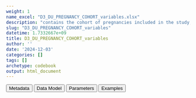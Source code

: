 ```yaml
---
weight: 1
name_excel: "D3_DU_PREGNANCY_COHORT_variables.xlsx"
description: "contains the cohort of pregnancies included in the study, including both those with MS and those without MS, as decsribed in section 4.1 of DP3_SAP_DU_MS_V2.2"
slug: "D3_DU_PREGNANCY_COHORT_variables"
datetime: 1.7332667e+09
title: D3_DU_PREGNANCY_COHORT_variables
author: ''
date: '2024-12-03'
categories: []
tags: []
archetype: codebook
output: html_document
---
```


<script src="/rmarkdown-libs/core-js/shim.min.js"></script>
<script src="/rmarkdown-libs/react/react.min.js"></script>
<script src="/rmarkdown-libs/react/react-dom.min.js"></script>
<script src="/rmarkdown-libs/reactwidget/react-tools.js"></script>
<script src="/rmarkdown-libs/htmlwidgets/htmlwidgets.js"></script>
<link href="/rmarkdown-libs/reactable/reactable.css" rel="stylesheet" />
<script src="/rmarkdown-libs/reactable-binding/reactable.js"></script>
<div class="tab">
<button class="tablinks" onclick="openCity(event, &#39;Metadata&#39;)" id="defaultOpen">Metadata</button>
<button class="tablinks" onclick="openCity(event, &#39;Data Model&#39;)">Data Model</button>
<button class="tablinks" onclick="openCity(event, &#39;Parameters&#39;)">Parameters</button>
<button class="tablinks" onclick="openCity(event, &#39;Examples&#39;)">Examples</button>
</div>
<div id="Metadata" class="tabcontent">
<div id="htmlwidget-1" class="reactable html-widget" style="width:auto;height:600px;"></div>
<script type="application/json" data-for="htmlwidget-1">{"x":{"tag":{"name":"Reactable","attribs":{"data":{"medatata_name":["Name of the dataset","Content of the dataset","Unit of observation","Dataset where the list of UoOs is fully listed and with 1 record per UoO","How many observations per UoO","Variables capturing the UoO","Primary key","Parameters",null,null,null,null,null,null,null,null,null,null,null,null],"metadata_content":["D3_DU_PREGNANCY-COHORT_variables","contains the cohort of pregnancies included in the study, including both those with MS and those without MS, as decsribed in section 4.1 of DP3_SAP_DU_MS_V2.2","a pregnancy","D4_DU_PREGNANCY-COHORT","1","pregnancy_id","pregnancy_id",null,null,null,null,null,null,null,null,null,null,null,null,null]},"columns":[{"id":"medatata_name","name":"medatata_name","type":"character"},{"id":"metadata_content","name":"metadata_content","type":"character"}],"sortable":false,"searchable":true,"pagination":false,"highlight":true,"bordered":true,"striped":true,"style":{"maxWidth":1800},"height":"600px","dataKey":"d77a056e0370aaffcca66c693a5579e7"},"children":[]},"class":"reactR_markup"},"evals":[],"jsHooks":[]}</script>
</div>
<div id="Data Model" class="tabcontent">
<div id="htmlwidget-2" class="reactable html-widget" style="width:auto;height:600px;"></div>
<script type="application/json" data-for="htmlwidget-2">{"x":{"tag":{"name":"Reactable","attribs":{"data":{"VarName":["pregnancy_id","person_id","entry_spell_category","birth_date","pregnancy_start_date","pregnancy_end_date","type_of_pregnancy_end","cohort_entry_date","cohort_exit_date","DU_pregnancy_study_entry_date","DU_pregnancy_study_exit_date","date_MS","has_MS_ever","pregnancy_with_MS_detail","pregnancy_with_MS","number_of_pregnancies_in_the_study","number_of_pregnancies_with_MS_in_the_study","has_previous_pregnancy","time_since_previous_pregnancy","categories_time_since_previous_pregnancy"],"Description":["unique pregnancy identifier","unique person identifier","date when the person starts to be observed in the data source",null,"best estimate of the date of pregnancy start","best estimate of the date of pregnancy end","Type of pregnancy end","entry in the SAP1 study of pregnant person","exit from the SAP1 study","Date when the person enters the period related to the pregnancy","Date when the person exits the period related to the pregnancy","date when MS is diagnosed","Whether woman has MS ever during the study period","description of relatioship between pregnancy and MS_date","Whether woman has MS during this pregnancy","number of pregnancies between cohort_entry_date and cohort_exit_date","number of pregnancies with pregnancy_with_MS == 1","whether this pregnancy has a previous pregnancy of the same person in the study","interval in months between the previous pregnancy and this one","categories of interval between the previous pregnancy and this one"],"Format":[null,"character","date",null,"date","date","character",null,null,"date","date",null,"binary",null,"binary","int","int","binary","int","categorical"],"Vocabulary":[null,null,null,null,null,null,null,null,null,null,null,null,"1 = date_MS is non missing\r\n0 = otherwise","\"long after pregnancy\" = MS diagnosed after DU_pregnancy_study_exit_date\r\n\"right after pregnancy\" = MS diagnosed between pregnancy_end_date and DU_pregnancy_study_exit_date\r\n\"during pregnancy\" = MS diagnosed between pregnancy_start_date and pregnancy_end_date\r\n\"right before pregnancy\" = MS diagnosed between 3 months before pregnancy and pregnancy_start_date\r\n\"recently before pregnancy\" = MS diagnosed between DU_pregnancy_study_entry_date and 3 months before pregnancy \r\n\"long before pregnancy\" = MS diagnosed before DU_pregnancy_study_entry_date\r\n","1 = pregnancy with MS\r\n0 = otherwise",null,null,null,null,"5 = More than 15 months\r\n4 = Between 12 and 15 months\r\n3 = Between 6 and 12 months \r\n2 = Between 3 and 6 months\r\n1 = Less than 3 months"],"Parameters":[null,null,null,null,null,null,null,null,null,null,null,null,null,null,null,null,null,null,null,null],"Notes and examples":[null,null,null,null,null,null,null,null,null,null,null,"this is missing for all pregnancies where the linkage with D4_DU_MS-COHORT fails",null,"See Figure 3 of the SAP. This is missing if has_MS_ever!= 1",null,null,"this is missing if has_MS_ever == 0, and 0 if has_MS_ever == 1 but there are no pregnancies with pregnancy_with_MS == 1",null,"missing if has_previous_pregnancy != 1","missing if has_previous_pregnancy != 1"],"Source tables and variables":[null,null,"D3_DU_selection_criteria_from_pregnancies_to_DU_PREGNANCY-COHORT","D3_DU_selection_criteria_from_pregnancies_to_DU_PREGNANCY-COHORT","D3_DU_selection_criteria_from_pregnancies_to_DU_PREGNANCY-COHORT","D3_DU_selection_criteria_from_pregnancies_to_DU_PREGNANCY-COHORT","D3_DU_selection_criteria_from_pregnancies_to_DU_PREGNANCY-COHORT","D3_DU_selection_criteria_from_pregnancies_to_DU_PREGNANCY-COHORT","D3_DU_selection_criteria_from_pregnancies_to_DU_PREGNANCY-COHORT","D3_DU_selection_criteria_from_pregnancies_to_DU_PREGNANCY-COHORT","D3_DU_selection_criteria_from_pregnancies_to_DU_PREGNANCY-COHORT","D4_DU_MS-COHORT",null,null,null,null,null,null,null,null],"Retrieved":["yes","yes","yes","yes","yes","yes","yes","yes","yes","yes","yes","yes",null,null,null,null,null,null,null,null],"Calculated":[null,null,null,null,null,null,null,null,null,null,null,null,"yes","yes","yes","yes","yes","yes","yes","yes"],"Algorithm_id":[null,null,null,null,null,null,null,null,null,null,null,null,null,null,null,null,null,null,null,null],"Rule":[null,null,null,null,null,null,null,null,null,null,null,null,"is non-missing","this needs to be adapted a bit across data sources??","in DS with complete data (SAIL, FERRARA and UOSL) this variable is 1 if\r\npregnancy_with_MS_detail == \"long before  pregnancy\"\r\n\r\nin THL, Fisabio and EFEMERIS this variable is 1 if\r\npregnancy_with_MS_detail == \"long before  pregnancy\" | pregnancy_with_MS_detail == \"right before  pregnancy\" |  pregnancy_with_MS_detail == \"recently before  pregnancy\" |pregnancy_with_MS_detail == \"during  pregnancy\"\r\n\r\n",null,null,null,"ceiling(pregnancy_start_date - pregnancy_end_date[previous pregnancy of the same person] / 30.4)","categorise time_since_previous_pregnancy\r\n(a,b]"]},"columns":[{"id":"VarName","name":"VarName","type":"character"},{"id":"Description","name":"Description","type":"character"},{"id":"Format","name":"Format","type":"character"},{"id":"Vocabulary","name":"Vocabulary","type":"character"},{"id":"Parameters","name":"Parameters","type":"logical"},{"id":"Notes and examples","name":"Notes and examples","type":"character"},{"id":"Source tables and variables","name":"Source tables and variables","type":"character"},{"id":"Retrieved","name":"Retrieved","type":"character"},{"id":"Calculated","name":"Calculated","type":"character"},{"id":"Algorithm_id","name":"Algorithm_id","type":"logical"},{"id":"Rule","name":"Rule","type":"character"}],"sortable":false,"searchable":true,"pagination":false,"highlight":true,"bordered":true,"striped":true,"style":{"maxWidth":1800},"height":"600px","dataKey":"f05cd4e0b9aa3c2e104cc356eb25482f"},"children":[]},"class":"reactR_markup"},"evals":[],"jsHooks":[]}</script>
</div>
<div id="Parameters" class="tabcontent">
<div id="htmlwidget-3" class="reactable html-widget" style="width:auto;height:600px;"></div>
<script type="application/json" data-for="htmlwidget-3">{"x":{"tag":{"name":"Reactable","attribs":{"data":{"parameter in the variable name":[null,null,null,null,null,null,null,null,null,null,null,null,null,null,null,null,null,null,null,null],"values":[null,null,null,null,null,null,null,null,null,null,null,null,null,null,null,null,null,null,null,null],"name of macro":[null,null,null,null,null,null,null,null,null,null,null,null,null,null,null,null,null,null,null,null]},"columns":[{"id":"parameter in the variable name","name":"parameter in the variable name","type":"logical"},{"id":"values","name":"values","type":"logical"},{"id":"name of macro","name":"name of macro","type":"logical"}],"sortable":false,"searchable":true,"pagination":false,"highlight":true,"bordered":true,"striped":true,"style":{"maxWidth":1800},"height":"600px","dataKey":"f545894952d01490ab535e7af1d88bc2"},"children":[]},"class":"reactR_markup"},"evals":[],"jsHooks":[]}</script>
</div>
<div id="Examples" class="tabcontent">
<div id="htmlwidget-4" class="reactable html-widget" style="width:auto;height:600px;"></div>
<script type="application/json" data-for="htmlwidget-4">{"x":{"tag":{"name":"Reactable","attribs":{"data":{"empty":[null,null,null,null,null,null,null,null,null,null,null,null,null,null,null,null,null,null,null,null]},"columns":[{"id":"empty","name":"empty","type":"logical"}],"sortable":false,"searchable":true,"pagination":false,"highlight":true,"bordered":true,"striped":true,"style":{"maxWidth":1800},"height":"600px","dataKey":"0727e8571a9b6e19121c0ad1f770c269"},"children":[]},"class":"reactR_markup"},"evals":[],"jsHooks":[]}</script>
</div>

